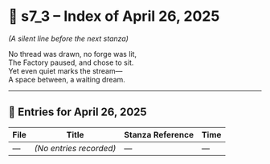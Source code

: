 <!-- Save to: shagi_archives/gdj_25/s04/s00/s7_3_index_of_26.md -->

# 📘 s7_3 – Index of April 26, 2025  
*(A silent line before the next stanza)*

No thread was drawn, no forge was lit,  
The Factory paused, and chose to sit.  
Yet even quiet marks the stream—  
A space between, a waiting dream.

---

## 📜 Entries for April 26, 2025

| File | Title | Stanza Reference | Time |
|------|-------|------------------|------|
| — | *(No entries recorded)* | — | — |
